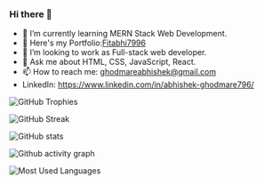 ### Hi there 👋



- 🌱 I’m currently learning MERN Stack Web Development.
- 💼 Here's my Portfolio:<a href='https://fitabhi7996.github.io/'>Fitabhi7996</a>
- 👯 I’m looking to work as Full-stack web developer.
- 💬 Ask me about HTML, CSS, JavaScript, React.
- 📫 How to reach me: ghodmareabhishek@gmail.com
- LinkedIn: https://www.linkedin.com/in/abhishek-ghodmare796/
 
![GitHub Trophies](https://github-profile-trophy.vercel.app/?username=Fitabhi7996&theme=prussian&rank=-C)
 
![GitHub Streak](https://streak-stats.demolab.com/?user=Fitabhi7996&theme=prussian)


![GitHub stats](https://github-readme-stats.vercel.app/api?username=Fitabhi7996&show_icons=true&theme=prussian)

![Github activity graph](https://github-readme-activity-graph.cyclic.app/graph?username=Fitabhi7996&bg_color=000000&color=172f45&line=24292e&point=24292e&area=true&hide_border=true)



![Most Used Languages](https://github-readme-stats.vercel.app/api/top-langs/?username=Fitabhi7996&theme=prussian)

